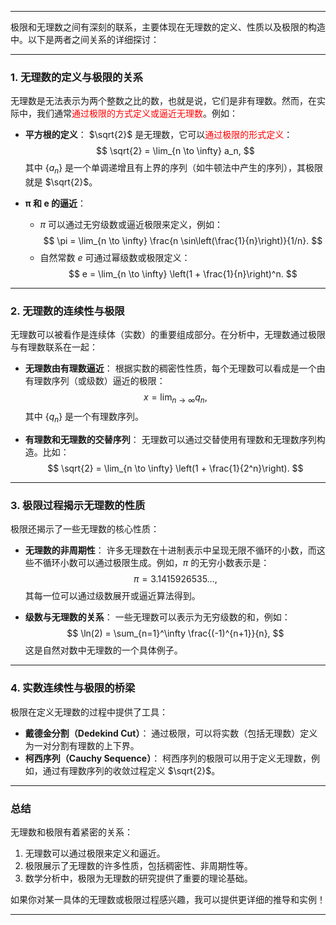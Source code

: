 
---

极限和无理数之间有深刻的联系，主要体现在无理数的定义、性质以及极限的构造中。以下是两者之间关系的详细探讨：

---

### **1. 无理数的定义与极限的关系**
无理数是无法表示为两个整数之比的数，也就是说，它们是非有理数。然而，在实际中，我们通常<span style="color:rgb(255, 0, 0)">通过极限的方式定义或逼近无理数</span>。例如：

- **平方根的定义**：
  $\sqrt{2}$ 是无理数，它可以<span style="color:rgb(255, 0, 0)">通过极限的形式定义</span>：
  $$
  \sqrt{2} = \lim_{n \to \infty} a_n,
  $$
  其中 $\{a_n\}$ 是一个单调递增且有上界的序列（如牛顿法中产生的序列），其极限就是 $\sqrt{2}$。

- **π 和 e 的逼近**：
  - $\pi$ 可以通过无穷级数或逼近极限来定义，例如：
    $$
    \pi = \lim_{n \to \infty} \frac{n \sin\left(\frac{1}{n}\right)}{1/n}.
    $$
  - 自然常数 $e$ 可通过幂级数或极限定义：
    $$
    e = \lim_{n \to \infty} \left(1 + \frac{1}{n}\right)^n.
    $$

---

### **2. 无理数的连续性与极限**
无理数可以被看作是连续体（实数）的重要组成部分。在分析中，无理数通过极限与有理数联系在一起：

- **无理数由有理数逼近**：
  根据实数的稠密性性质，每个无理数可以看成是一个由有理数序列（或级数）逼近的极限：
  $$
  x = \lim_{n \to \infty} q_n,
  $$
  其中 $\{q_n\}$ 是一个有理数序列。

- **有理数和无理数的交替序列**：
  无理数可以通过交替使用有理数和无理数序列构造。比如：
  $$
  \sqrt{2} = \lim_{n \to \infty} \left(1 + \frac{1}{2^n}\right).
  $$

---

### **3. 极限过程揭示无理数的性质**
极限还揭示了一些无理数的核心性质：

- **无理数的非周期性**：
  许多无理数在十进制表示中呈现无限不循环的小数，而这些不循环小数可以通过极限生成。例如，$\pi$ 的无穷小数表示是：
  $$
  \pi = 3.1415926535\ldots,
  $$
  其每一位可以通过级数展开或逼近算法得到。

- **级数与无理数的关系**：
  一些无理数可以表示为无穷级数的和，例如：
  $$
  \ln(2) = \sum_{n=1}^\infty \frac{(-1)^{n+1}}{n},
  $$
  这是自然对数中无理数的一个具体例子。

---

### **4. 实数连续性与极限的桥梁**
极限在定义无理数的过程中提供了工具：
- **戴德金分割（Dedekind Cut）**：
  通过极限，可以将实数（包括无理数）定义为一对分割有理数的上下界。
- **柯西序列（Cauchy Sequence）**：
  柯西序列的极限可以用于定义无理数，例如，通过有理数序列的收敛过程定义 $\sqrt{2}$。

---

### **总结**
无理数和极限有着紧密的关系：
1. 无理数可以通过极限来定义和逼近。
2. 极限展示了无理数的许多性质，包括稠密性、非周期性等。
3. 数学分析中，极限为无理数的研究提供了重要的理论基础。

如果你对某一具体的无理数或极限过程感兴趣，我可以提供更详细的推导和实例！

---
